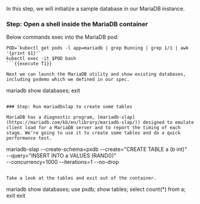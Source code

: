 In this step, we will initialize a sample database in our MariaDB instance.

### Step: Open a shell inside the MariaDB container

Below commands exec into the MariaDB pod:

```
POD=`kubectl get pods -l app=mariadb | grep Running | grep 1/1 | awk '{print $1}'`
kubectl exec -it $POD bash
```{{execute T1}}

Next we can launch the MariaDB utility and show existing databases, including pxdemo which we defined in our spec.
```
mariadb
show databases;
exit
```{{execute T1}}

### Step: Run mariadbslap to create some tables

MariaDB has a diagnostic program, [mariadb-slap](https://mariadb.com/kb/en/library/mariadb-slap/)) designed to emulate client load for a MariaDB server and to report the timing of each stage. We're going to use it to create some tables and do a quick performance test.
```
mariadb-slap --create-schema=pxdb --create="CREATE TABLE a (b int)" \
--query="INSERT INTO a VALUES (RAND())" \
--concurrency=1000 --iterations=1 --no-drop
```{{execute T1}}

Take a look at the tables and exit out of the container.
```
mariadb
show databases;
use pxdb;
show tables;
select count(*) from a;
exit
exit
```{{execute T1}}
